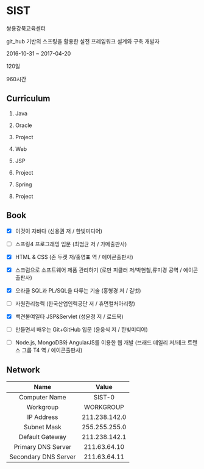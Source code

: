 # SIST

쌍용강북교육센터

git_hub 기반의 스프링을 활용한 실전 프레임워크 설계와 구축 개발자

2016-10-31 ~ 2017-04-20

120일

960시간



## Curriculum

1. Java

2. Oracle

3. Project

4. Web

5. JSP

6. Project

7. Spring

8. Project



## Book

- [x] 이것이 자바다 (신용권 저 / 한빛미디어)

- [ ] 스프링4 프로그래밍 입문 (최범균 저 / 가메출판사)

- [x] HTML & CSS (존 두켓 저/홍영표 역 / 에이콘출판사)

- [x] 스크럼으로 소프트웨어 제품 관리하기 (로만 피클러 저/박현철,류미경 공역 / 에이콘출판사)

- [x] 오라클 SQL과 PL/SQL을 다루는 기술 (홍형경 저 / 길벗)

- [ ] 자원관리능력 (한국산업인력공단 저 / 휴먼컬처아리랑)

- [x] 백견불여일타 JSP&Servlet (성윤정 저 / 로드북)

- [ ] 만들면서 배우는 Git+GitHub 입문 (윤웅식 저 / 한빛미디어)

- [ ] Node.js, MongoDB와 AngularJS를 이용한 웹 개발 (브래드 데일리 저/테크 트랜스 그룹 T4 역 / 에이콘출판사)



## Network

|Name|Value|
|:---:|:---:|
|Computer Name|SIST-0|
|Workgroup|WORKGROUP|
|IP Address|211.238.142.0|
|Subnet Mask|255.255.255.0|
|Default Gateway|211.238.142.1|
|Primary DNS Server|211.63.64.10|
|Secondary DNS Server|211.63.64.11|


